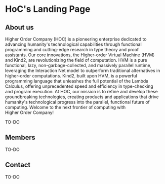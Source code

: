 # HoC's Landing Page

## About us

Higher Order Company (HOC) is a pioneering enterprise dedicated to advancing humanity's technological capabilities through functional programming and cutting-edge research in type theory and proof assistants. Our core innovations, the Higher-order Virtual Machine (HVM) and Kind2, are revolutionizing the field of computation. HVM is a pure functional, lazy, non-garbage-collected, and massively parallel runtime, leveraging the Interaction Net model to outperform traditional alternatives in higher-order computations. Kind2, built upon HVM, is a powerful programming language that unleashes the full potential of the Lambda Calculus, offering unprecedented speed and efficiency in type-checking and program execution. At HOC, our mission is to refine and develop these groundbreaking technologies, creating products and applications that drive humanity's technological progress into the parallel, functional future of computing. Welcome to the next frontier of computing with Higher Order Company!

TO-DO

## Members

TO-DO

## Contact

TO-DO
